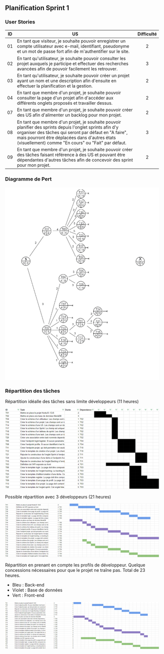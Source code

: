 
## Planification Sprint 1

### User Stories

| ID | US | Difficulté
|:--:|----|:----------:
| 01 | En tant que visiteur, je souhaite pouvoir enregistrer un compte utilisateur avec e-mail, identifiant, pseudonyme et un mot de passe fort afin de m'authentifier sur le site. | 2
| 02 | En tant qu'utilisateur, je souhaite pouvoir consulter les projet auxquels je participe et effectuer des recherches avancées afin de pouvoir facilement les retrouver. | 3
| 03 | En tant qu'utilisateur, je souhaite pouvoir créer un projet ayant un nom et une description afin d'ensuite en effectuer la planification et la gestion. | 2
| 04 | En tant que membre d'un projet, je souhaite pouvoir consulter la page d'un projet afin d'accéder aux différents onglets proposés et travailler dessus. | 2
| 07 | En tant que membre d'un projet, je souhaite pouvoir créer des US afin d'alimenter un backlog pour mon projet. | 2
| 08 | En tant que membre d'un projet, je souhaite pouvoir planifier des sprints depuis l'onglet sprints afin d'y organiser des tâches qui seront par défaut en "A faire", mais pourront être déplacées dans d'autres états (visuellement) comme "En cours" ou "Fait" par défaut. | 3
| 09 | En tant que membre d'un projet, je souhaite pouvoir créer des tâches faisant référence à des US et pouvant être dépendantes d'autres tâches afin de concevoir des sprint pour mon projet. | 2

### Diagramme de Pert

![Diagramme de pert](imgs/pert1.png "Diagramme de Pert")

### Répartition des tâches

Répartition idéalle des tâches sans limite développeurs (11 heures)

![Répartition sans limite](imgs/rep_all_1.png "Répartition sans limite")

Possible répartition avec 3 développeurs (21 heures)

![Répartition à 3](imgs/rep_3_1.png "Répartition à 3")

Répartition en prenant en compte les profils de développeur. Quelque concessions nécessaires pour que le projet ne traîne pas. Total de 23 heures.
- Bleu : Back-end
- Violet : Base de données
- Vert : Front-end

![Répartition à 3 opti](imgs/rep_3opti_1.png "Répartition à 3 opti")